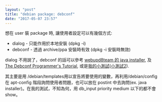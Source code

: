 ```yaml
---
layout: "post"
title: "debian package: debconf"
date: "2017-05-07 23:57"
---
```


想在 user 裝 package 時, 讓使用者設定可以有幾個方式:
* dialog - 只能作用於本地安裝 (dpkg -i)
* debconf - 透過 archive/ppa 安裝時有效 (dpkg -i 安裝時無效)

dialog 不用說了，debconf 的話可以參考 [webupd8team 的 java installer][1], 及 [The Debconf Programmer's Tutorial][], 或是[我的小測試][2]([小測試2](https://code.launchpad.net/~alextu/+git/update-amd-pro-nonpro/+ref/master)).

其主要是用 /debian/templates用以宣告將要使用的變數，再利用/debian/config 在 apt-config 階段詢問使用者問題，也可以放在 postint 中去詢問(ex. java installer)。在我的測試，不知為何，用 db_input priority medium 以下的都不會 show。


[1]: https://launchpad.net/~webupd8team/+archive/ubuntu/java
[2]: https://git.launchpad.net/~alextu/+git/test-meta-meta/tree/
[The Debconf Programmer's Tutorial]: http://www.fifi.org/doc/debconf-doc/tutorial.html
